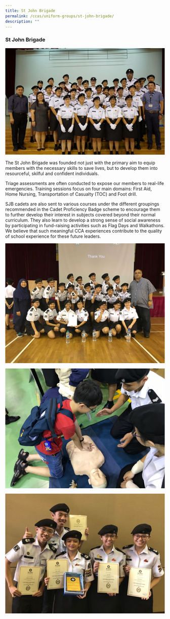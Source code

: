 ```yaml
---
title: St John Brigade
permalink: /ccas/uniform-groups/st-john-brigade/
description: ""
---
```

### St John Brigade

![](/images/sjb1.jpeg)

The St John Brigade was founded not just with the primary aim to equip members with the necessary skills to save lives, but to develop them into resourceful, skilful and confident individuals.  
  
Triage assessments are often conducted to expose our members to real-life emergencies. Training sessions focus on four main domains: First Aid, Home Nursing, Transportation of Casualty (TOC) and Foot drill.  
  
SJB cadets are also sent to various courses under the different groupings recommended in the Cadet Proficiency Badge scheme to encourage them to further develop their interest in subjects covered beyond their normal curriculum. They also learn to develop a strong sense of social awareness by participating in fund-raising activities such as Flag Days and Walkathons. We believe that such meaningful CCA experiences contribute to the quality of school experience for these future leaders.

![](/images/sjb2.jpeg)

![](/images/sjb3.jpeg)  

![](/images/sjb4.jpeg)